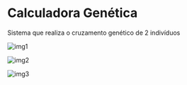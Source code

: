 # Calculadora Genética

Sistema que realiza o cruzamento genético de 2 indivíduos

![img1](https://github.com/RenanFerreira0412/mendelian-crosses/assets/96136397/44faec4a-e002-4219-af37-71202faf7b2f)

![img2](https://github.com/RenanFerreira0412/mendelian-crosses/assets/96136397/98734228-a00f-4dfa-a567-33d402f7945e)

![img3](https://github.com/RenanFerreira0412/mendelian-crosses/assets/96136397/2a1c438a-736f-4c9a-abb3-ea14efc60c3f)

